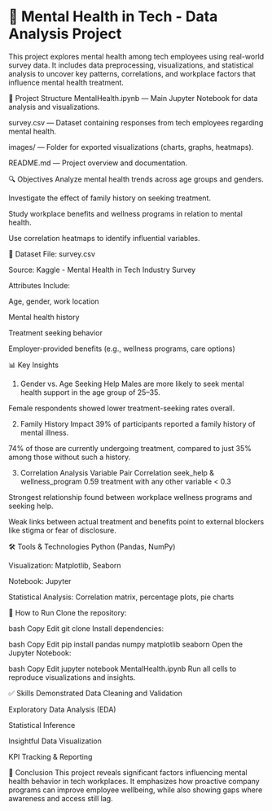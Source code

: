 # 🧠 Mental Health in Tech - Data Analysis Project
This project explores mental health among tech employees using real-world survey data. It includes data preprocessing, visualizations, and statistical analysis to uncover key patterns, correlations, and workplace factors that influence mental health treatment.

📁 Project Structure
MentalHealth.ipynb — Main Jupyter Notebook for data analysis and visualizations.

survey.csv — Dataset containing responses from tech employees regarding mental health.

images/ — Folder for exported visualizations (charts, graphs, heatmaps).

README.md — Project overview and documentation.

🔍 Objectives
Analyze mental health trends across age groups and genders.

Investigate the effect of family history on seeking treatment.

Study workplace benefits and wellness programs in relation to mental health.

Use correlation heatmaps to identify influential variables.

📂 Dataset
File: survey.csv

Source: Kaggle - Mental Health in Tech Industry Survey

Attributes Include:

Age, gender, work location

Mental health history

Treatment seeking behavior

Employer-provided benefits (e.g., wellness programs, care options)

📊 Key Insights
1. Gender vs. Age Seeking Help
Males are more likely to seek mental health support in the age group of 25–35.

Female respondents showed lower treatment-seeking rates overall.

2. Family History Impact
39% of participants reported a family history of mental illness.

74% of those are currently undergoing treatment, compared to just 35% among those without such a history.

3. Correlation Analysis
Variable Pair	Correlation
seek_help & wellness_program	0.59
treatment with any other variable	< 0.3

Strongest relationship found between workplace wellness programs and seeking help.

Weak links between actual treatment and benefits point to external blockers like stigma or fear of disclosure.

🛠️ Tools & Technologies
Python (Pandas, NumPy)

Visualization: Matplotlib, Seaborn

Notebook: Jupyter

Statistical Analysis: Correlation matrix, percentage plots, pie charts

🚀 How to Run
Clone the repository:

bash
Copy
Edit
git clone <repo-url>
Install dependencies:

bash
Copy
Edit
pip install pandas numpy matplotlib seaborn
Open the Jupyter Notebook:

bash
Copy
Edit
jupyter notebook MentalHealth.ipynb
Run all cells to reproduce visualizations and insights.

✅ Skills Demonstrated
Data Cleaning and Validation

Exploratory Data Analysis (EDA)

Statistical Inference

Insightful Data Visualization

KPI Tracking & Reporting

🏁 Conclusion
This project reveals significant factors influencing mental health behavior in tech workplaces. It emphasizes how proactive company programs can improve employee wellbeing, while also showing gaps where awareness and access still lag.

